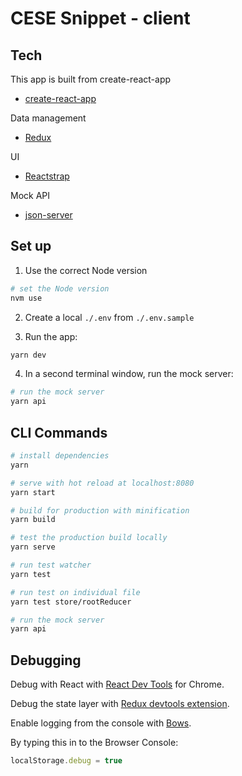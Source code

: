 # CESE Snippet - client

## Tech  

This app is built from create-react-app
- [create-react-app](https://github.com/facebook/create-react-app)

Data management 
- [Redux](https://redux.js.org)

UI
- [Reactstrap](https://reactstrap.github.io)

Mock API
- [json-server](https://www.npmjs.com/package/json-server)


## Set up 

1. Use the correct Node version

``` bash
# set the Node version
nvm use
````

2. Create a local `./.env` from `./.env.sample` 
 
3. Run the app:
 
```bash
yarn dev
```

4. In a second terminal window, run the mock server: 

```bash
# run the mock server
yarn api
```


## CLI Commands

```bash
# install dependencies
yarn

# serve with hot reload at localhost:8080
yarn start

# build for production with minification
yarn build

# test the production build locally
yarn serve 

# run test watcher
yarn test

# run test on individual file
yarn test store/rootReducer

# run the mock server
yarn api
```


## Debugging

Debug with React with [React Dev Tools](https://chrome.google.com/webstore/detail/react-developer-tools/fmkadmapgofadopljbjfkapdkoienihi) for Chrome.


Debug the state layer with [Redux devtools extension](https://chrome.google.com/webstore/detail/redux-devtools/lmhkpmbekcpmknklioeibfkpmmfibljd).


Enable logging from the console with [Bows](https://www.npmjs.com/package/bows).

By typing this in to the Browser Console:

```js
localStorage.debug = true
```
